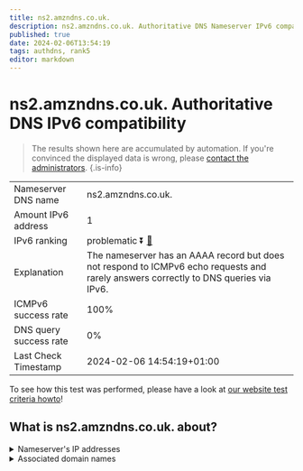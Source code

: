 ```yaml
---
title: ns2.amzndns.co.uk.
description: ns2.amzndns.co.uk. Authoritative DNS Nameserver IPv6 compatibility
published: true
date: 2024-02-06T13:54:19
tags: authdns, rank5
editor: markdown
---
```


# ns2.amzndns.co.uk. Authoritative DNS IPv6 compatibility

> The results shown here are accumulated by automation. If you're convinced the displayed data is wrong, please [contact the administrators](/howto/chat). 
{.is-info}




|   |   |
| - | - |
| Nameserver DNS name | ns2.amzndns.co.uk.
| Amount IPv6 address | 1
| IPv6 ranking | problematic :arrow_double_down: [🔗](/howto/ranking) |
| Explanation | The nameserver has an AAAA record but does not respond to ICMPv6 echo requests and rarely answers correctly to DNS queries via IPv6. |
| ICMPv6 success rate | 100%|
| DNS query success rate | 0% |
| Last Check Timestamp | 2024-02-06 14:54:19+01:00 |

To see how this test was performed, please have a look at [our website test criteria howto](/howto/testcriteria/authdns)!


## What is ns2.amzndns.co.uk. about?




<details>
<summary>Nameserver's IP addresses</summary>

2610:a1:32d1::53

</details>



<details>
<summary>Associated domain names</summary>

music.amazon.com

www.amazon.co.uk

www.imdb.com

</details>
